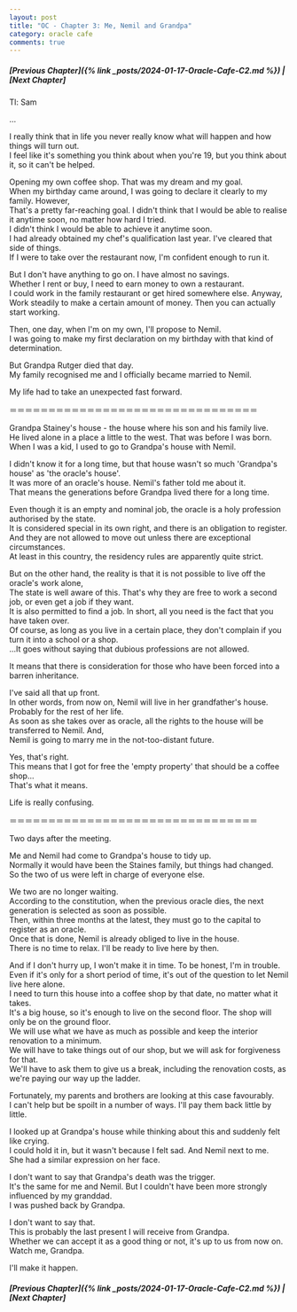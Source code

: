 ```yaml
---
layout: post
title: "OC - Chapter 3: Me, Nemil and Grandpa"
category: oracle cafe
comments: true
---
```


##### [Previous Chapter]({% link _posts/2024-01-17-Oracle-Cafe-C2.md %}) \| [Next Chapter]



Tl: Sam


…



I really think that in life you never really know what will happen and how things will turn out.        
I feel like it's something you think about when you're 19, but you think about it, so it can't be helped.

Opening my own coffee shop. That was my dream and my goal.     
When my birthday came around, I was going to declare it clearly to my family. However,      
That's a pretty far-reaching goal. I didn't think that I would be able to realise it anytime soon, no matter how hard I tried.     
I didn't think I would be able to achieve it anytime soon.     
I had already obtained my chef's qualification last year. I've cleared that side of things.     
If I were to take over the restaurant now, I'm confident enough to run it.
<!--more-->

But I don't have anything to go on. I have almost no savings.     
Whether I rent or buy, I need to earn money to own a restaurant.      
I could work in the family restaurant or get hired somewhere else. Anyway,     
Work steadily to make a certain amount of money. Then you can actually start working.      

Then, one day, when I'm on my own, I'll propose to Nemil.     
I was going to make my first declaration on my birthday with that kind of determination.    

But Grandpa Rutger died that day.     
My family recognised me and I officially became married to Nemil.

My life had to take an unexpected fast forward.

＝＝＝＝＝＝＝＝＝＝＝＝＝＝＝＝＝＝＝＝＝＝＝＝＝＝＝＝＝＝＝＝

Grandpa Stainey's house - the house where his son and his family live.     
He lived alone in a place a little to the west. That was before I was born.     
When I was a kid, I used to go to Grandpa's house with Nemil.

I didn't know it for a long time, but that house wasn't so much 'Grandpa's house' as 'the oracle's house'.     
It was more of an oracle's house. Nemil's father told me about it.     
That means the generations before Grandpa lived there for a long time.

Even though it is an empty and nominal job, the oracle is a holy profession authorised by the state.     
It is considered special in its own right, and there is an obligation to register.     
And they are not allowed to move out unless there are exceptional circumstances.    
At least in this country, the residency rules are apparently quite strict.

But on the other hand, the reality is that it is not possible to live off the oracle's work alone,     
The state is well aware of this. That's why they are free to work a second job, or even get a job if they want.     
It is also permitted to find a job. In short, all you need is the fact that you have taken over.     
Of course, as long as you live in a certain place, they don't complain if you turn it into a school or a shop.       
...It goes without saying that dubious professions are not allowed.

It means that there is consideration for those who have been forced into a barren inheritance.

I've said all that up front.     
In other words, from now on, Nemil will live in her grandfather's house. Probably for the rest of her life.     
As soon as she takes over as oracle, all the rights to the house will be transferred to Nemil. And,    
Nemil is going to marry me in the not-too-distant future.

Yes, that's right.    
This means that I got for free the 'empty property' that should be a coffee shop...     
That's what it means.


Life is really confusing.

<div data-nat="424166"></div>

＝＝＝＝＝＝＝＝＝＝＝＝＝＝＝＝＝＝＝＝＝＝＝＝＝＝＝＝＝＝＝＝

Two days after the meeting.

Me and Nemil had come to Grandpa's house to tidy up.     
Normally it would have been the Staines family, but things had changed.     
So the two of us were left in charge of everyone else.

We two are no longer waiting.     
According to the constitution, when the previous oracle dies, the next generation is selected as soon as possible.     
Then, within three months at the latest, they must go to the capital to register as an oracle.        
Once that is done, Nemil is already obliged to live in the house.    
There is no time to relax. I'll be ready to live here by then.

And if I don't hurry up, I won't make it in time. To be honest, I'm in trouble.     
Even if it's only for a short period of time, it's out of the question to let Nemil live here alone.     
I need to turn this house into a coffee shop by that date, no matter what it takes.     
It's a big house, so it's enough to live on the second floor. The shop will only be on the ground floor.    
We will use what we have as much as possible and keep the interior renovation to a minimum.    
We will have to take things out of our shop, but we will ask for forgiveness for that.     
We'll have to ask them to give us a break, including the renovation costs, as we're paying our way up the ladder.

Fortunately, my parents and brothers are looking at this case favourably.     
I can't help but be spoilt in a number of ways. I'll pay them back little by little.

I looked up at Grandpa's house while thinking about this and suddenly felt like crying.     
I could hold it in, but it wasn't because I felt sad. And Nemil next to me.    
She had a similar expression on her face.

I don't want to say that Grandpa's death was the trigger.      
It's the same for me and Nemil. But I couldn't have been more strongly influenced by my granddad.     
I was pushed back by Grandpa.

I don't want to say that.     
This is probably the last present I will receive from Grandpa.    
Whether we can accept it as a good thing or not, it's up to us from now on.     
Watch me, Grandpa.

I'll make it happen.




##### [Previous Chapter]({% link _posts/2024-01-17-Oracle-Cafe-C2.md %}) \| [Next Chapter]
